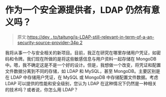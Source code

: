 # 作为一个安全源提供者，LDAP 仍然有意义吗？

> 原文:[https://dev . to/taitung/is-LDAP-still-relevant-in-term-of-a-an-security-source-provider-34p 2](https://dev.to/taitung/is-ldap-still-relevant-in-terms-of-a-security-source-provider-34p2)

我将从事一个与安全相关的新项目。目前，我正在研究在哪里存储用户凭证，如密码和令牌。我们现在所做的是将这些敏感信息与用户资料一起存储在 MongoDB 中。嗯，我不确定这是不是一个好的设计。但是，我想做一个改变，将凭证和配置文件数据分离到不同的存储，如 LDAP 和 MySQL，甚至 MongoDB。主要区别是在 LDAP 中存储用户凭证，在 MySQL 或 MongoDB 中存储配置文件数据。考虑 LDAP 可以提供的性能和安全级别，您认为 LDAP 在这种情况下仍然是一种相关的技术吗？或者说，你怎么用 LDAP？